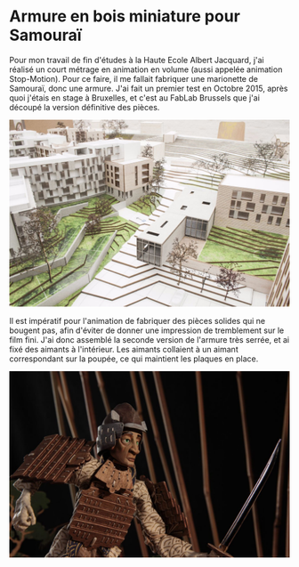 # Armure en bois miniature pour Samouraï

 Pour mon travail de fin d'études à la Haute Ecole Albert Jacquard, j'ai réalisé un court métrage en animation en volume \(aussi appelée animation Stop-Motion\).  Pour ce faire, il me fallait fabriquer une marionette de Samouraï, donc une armure.  J'ai fait un premier test en Octobre 2015, après quoi j'étais en stage à Bruxelles, et c'est au FabLab Brussels que j'ai découpé la version définitive des pièces.

![Premi&#xE8;re version de l&apos;armure, multiplex 3mm et fil de lin.](../.gitbook/assets/image%20%2833%29.png)

 Il est impératif pour l'animation de fabriquer des pièces solides qui ne bougent pas, afin d'éviter de donner une impression de tremblement sur le film fini.  J'ai donc assemblé la seconde version de l'armure très serrée, et ai fixé des aimants à l'intérieur.  Les aimants collaient à un aimant correspondant sur la poupée, ce qui maintient les plaques en place.  

![Armure termin&#xE9;e, en multiplex de mod&#xE9;lisme 2mm, vernie avec du lazure puis ponc&#xE9;e pour l&apos;usure](../.gitbook/assets/image%20%2865%29.png)



